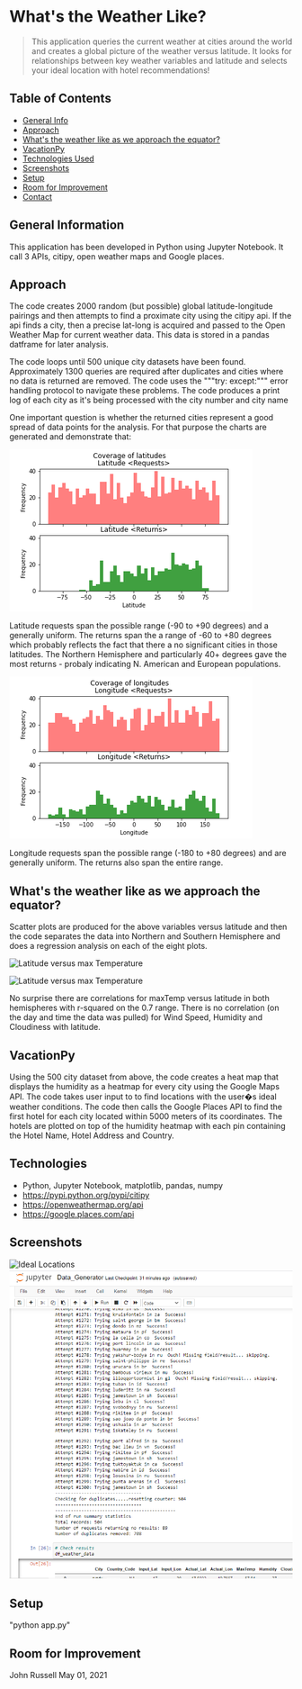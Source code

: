 # What's the Weather Like?
> This application queries the current weather at cities around the world and creates a global picture of the weather versus latitude. It looks for relationships between key weather variables and latitude and selects your ideal location with hotel recommendations!

## Table of Contents
* [General Info](#general-information)
* [Approach](#approach)
* [What's the weather like as we approach the equator?](#approach-equator)
* [VacationPy](#vacationpy)
* [Technologies Used](#technologies-used)
* [Screenshots](#screenshots)
* [Setup](#setup)
* [Room for Improvement](#room-for-improvement)
* [Contact](#contact)

## General Information
This application has been developed in Python using Jupyter Notebook. It call 3 APIs, citipy, open weather maps and Google places.

## Approach
The code creates 2000 random (but possible) global latitude-longitude pairings and then attempts to find a proximate city using the citipy api. If the api finds a city, then a precise lat-long is acquired and passed to the Open Weather Map for current weather data. This data is stored in a pandas datframe for later analysis.

The code loops until 500 unique city datasets have been found. Approximately 1300 queries are required after duplicates and cities where no data is returned are removed. The code uses the """try:  except:""" error handling protocol to navigate these problems.  The code produces a print log of each city as it's being processed with the city number and city name

One important question is whether the returned cities represent a good spread of data points for the analysis. For that purpose the charts are generated and demonstrate that:

![Latitude Histogram](Images/LatHist.png) 

Latitude requests span the possible range (-90 to +90 degrees) and a generally uniform. The returns span the a range of -60 to +80 degrees which probably reflects the fact that there a no significant cities in those latitudes. The Northern Hemisphere and particularly 40+ degrees gave the most returns - probaly indicating N. American and European populations.

![Longitude Histogram](Images/LongHist.png)

Longitude requests span the possible range (-180 to +80 degrees) and are generally uniform. The returns also span the entire range.

## What's the weather like as we approach the equator?
Scatter plots are produced for the above variables versus latitude and then the code separates the data into Northern and Southern Hemisphere and does a regression analysis on each of the eight plots.

![Latitude versus max Temperature](Images/Regression_MaxTemp_versus_Latitude_in_Northern-hemisphere.png)

![Latitude versus max Temperature](Images/Regression_MaxTemp_versus_Latitude_in_Southern-hemisphere.png)

No surprise there are correlations for maxTemp versus latitude in both hemispheres with r-squared on the 0.7 range. There is no correlation (on the day and time the data was pulled) for Wind Speed, Humidity and Cloudiness with latitude.

## VacationPy
Using the 500 city dataset from above, the code creates a heat map that displays the humidity as a heatmap for every city using the Google Maps API. The code takes user input to to find locations with the user�s ideal weather conditions. The code then calls the Google Places API to find the first hotel for each city located within 5000 meters of its coordinates.
The hotels are plotted on top of the humidity heatmap with each pin containing the Hotel Name, Hotel Address and Country.

## Technologies
- Python, Jupyter Notebook, matplotlib, pandas, numpy
- https://pypi.python.org/pypi/citipy
- https://openweathermap.org/api
- https://google.places.com/api

## Screenshots
![Ideal Locations](Images/Ideal_Locations.png)
![Print Log](Images/Print_Log.png)


## Setup
"python app.py"

## Room for Improvement









 










John Russell
May 01, 2021